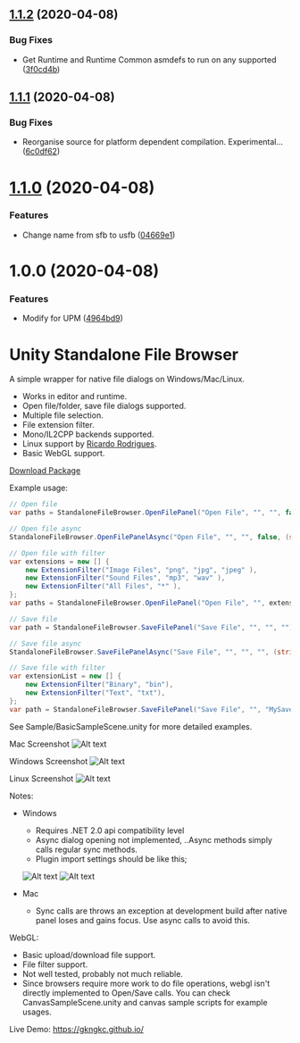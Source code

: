 ## [1.1.2](https://github.com/adrenak/usfb/compare/v1.1.1...v1.1.2) (2020-04-08)


### Bug Fixes

* Get Runtime and Runtime Common asmdefs to run on any supported ([3f0cd4b](https://github.com/adrenak/usfb/commit/3f0cd4bc23033aa3a3f8cc4844643adaa213d02c))

## [1.1.1](https://github.com/adrenak/usfb/compare/v1.1.0...v1.1.1) (2020-04-08)


### Bug Fixes

* Reorganise source for platform dependent compilation. Experimental... ([6c0df62](https://github.com/adrenak/usfb/commit/6c0df62a73985a532d4dabefeaa9e94c671ab0d7))

# [1.1.0](https://github.com/adrenak/usfb/compare/v1.0.0...v1.1.0) (2020-04-08)


### Features

* Change name from sfb to usfb ([04669e1](https://github.com/adrenak/usfb/commit/04669e1663ea86e1103ecb07ebbafc3ec7ea5445))

# 1.0.0 (2020-04-08)


### Features

* Modify for UPM ([4964bd9](https://github.com/adrenak/UnityStandaloneFileBrowser/commit/4964bd9ce93fe6b8938a2d30d7bec5da9d896a32))

# Unity Standalone File Browser

A simple wrapper for native file dialogs on Windows/Mac/Linux.

- Works in editor and runtime.
- Open file/folder, save file dialogs supported.
- Multiple file selection.
- File extension filter.
- Mono/IL2CPP backends supported.
- Linux support by [Ricardo Rodrigues](https://github.com/RicardoEPRodrigues).
- Basic WebGL support.

[Download Package](https://github.com/gkngkc/UnityStandaloneFileBrowser/releases/download/1.2/StandaloneFileBrowser.unitypackage)

Example usage:

```csharp
// Open file
var paths = StandaloneFileBrowser.OpenFilePanel("Open File", "", "", false);

// Open file async
StandaloneFileBrowser.OpenFilePanelAsync("Open File", "", "", false, (string[] paths) => {  });

// Open file with filter
var extensions = new [] {
    new ExtensionFilter("Image Files", "png", "jpg", "jpeg" ),
    new ExtensionFilter("Sound Files", "mp3", "wav" ),
    new ExtensionFilter("All Files", "*" ),
};
var paths = StandaloneFileBrowser.OpenFilePanel("Open File", "", extensions, true);

// Save file
var path = StandaloneFileBrowser.SaveFilePanel("Save File", "", "", "");

// Save file async
StandaloneFileBrowser.SaveFilePanelAsync("Save File", "", "", "", (string path) => {  });

// Save file with filter
var extensionList = new [] {
    new ExtensionFilter("Binary", "bin"),
    new ExtensionFilter("Text", "txt"),
};
var path = StandaloneFileBrowser.SaveFilePanel("Save File", "", "MySaveFile", extensionList);
```
See Sample/BasicSampleScene.unity for more detailed examples.

Mac Screenshot
![Alt text](/Images/sfb_mac.jpg?raw=true "Mac")

Windows Screenshot
![Alt text](/Images/sfb_win.jpg?raw=true "Win")

Linux Screenshot
![Alt text](/Images/sfb_linux.jpg?raw=true "Win")

Notes:
- Windows
    * Requires .NET 2.0 api compatibility level 
    * Async dialog opening not implemented, ..Async methods simply calls regular sync methods.
    * Plugin import settings should be like this;
    
    ![Alt text](/Images/win_import_1.jpg?raw=true "Plugin Import Ookii") ![Alt text](/Images/win_import_2.jpg?raw=true "Plugin Import System.Forms")
    
- Mac
    * Sync calls are throws an exception at development build after native panel loses and gains focus. Use async calls to avoid this.

WebGL:
 - Basic upload/download file support.
 - File filter support.
 - Not well tested, probably not much reliable.
 - Since browsers require more work to do file operations, webgl isn't directly implemented to Open/Save calls. You can check CanvasSampleScene.unity and canvas sample scripts for example usages.
 
 Live Demo: https://gkngkc.github.io/
